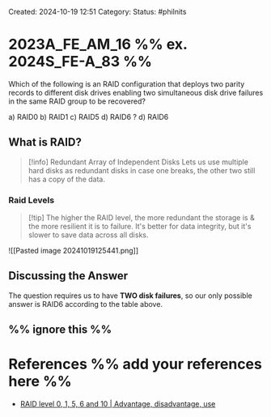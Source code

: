 Created: 2024-10-19 12:51
Category: 
Status: #philnits



# 2023A_FE_AM_16 %% ex. 2024S_FE-A_83 %%

Which of the following is an RAID configuration that deploys two parity records to different disk drives enabling two simultaneous disk drive failures in the same RAID group to be recovered?

a) RAID0
b) RAID1
c) RAID5
d) RAID6
? 
d) RAID6

## What is RAID?

> [!info] Redundant Array of Independent Disks
> Lets us use multiple hard disks as redundant disks in case one breaks, the other two still has a copy of the data.

### Raid Levels

> [!tip] The higher the RAID level, the more redundant the storage is & the more resilient it is to failure. It's better for data integrity, but it's slower to save data across all disks.

![[Pasted image 20241019125441.png]]

## Discussing the Answer

The question requires us to have **TWO disk failures**, so our only possible answer is RAID6 according to the table above.


%% ignore this %%
---









# References %% add your references here %%
- [RAID level 0, 1, 5, 6 and 10 | Advantage, disadvantage, use](https://www.prepressure.com/library/technology/raid)